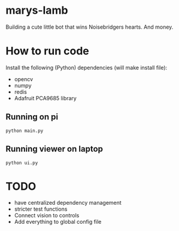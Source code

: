 # marys-lamb
Building a cute little bot that wins Noisebridgers hearts. And money.


# How to run code

Install the following (Python) dependencies (will make install file):

- opencv 
- numpy
- redis  
- Adafruit PCA9685 library 

## Running on pi

```
python main.py
```

## Running viewer on laptop

```
python ui.py
```

# TODO
- have centralized dependency management
- stricter test functions
- Connect vision to controls
- Add everything to global config file
